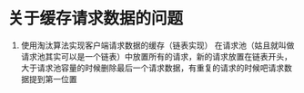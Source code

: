 # 关于缓存请求数据的问题
1. 使用淘汰算法实现客户端请求数据的缓存（链表实现） 在请求池（姑且就叫做请求池其实可以是一个链表）中放置所有的请求，新的请求放置在链表开头，大于请求池容量的时候删除最后一个请求数据，有重复的请求的时候吧请求数据提到第一位置

